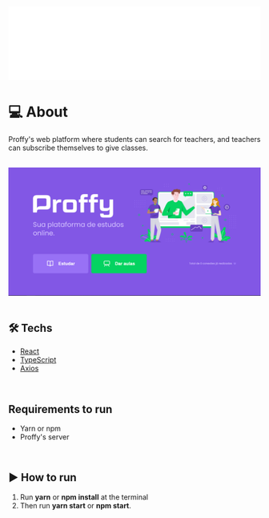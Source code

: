 <div align="center">
  <img src="https://raw.githubusercontent.com/DavysonMelo/Proffy/7c02d05d5afcc192813929027f0589f37418b823/web/src/assets/images/logo.svg">
</div>

<h1>💻 About</h1>
  <p>Proffy's web platform where students can search for teachers,
    and teachers can subscribe themselves to give classes.
  </p>
<br/>

<div align="center">
  <img src="./screenshots/baner.png">
</div>
<br/>

<h2>🛠 Techs</h2>
<ul>
  <li>
    <a href="https://github.com/facebook/react">React</a>  
  </li>
  <li>
    <a href="https://github.com/microsoft/TypeScript">TypeScript</a>
  </li>
  <li>
    <a href="https://github.com/axios/axios">Axios</a>
  </li>
</ul>
<br/>

<h2>Requirements to run</h2>

  <ul>
    <li>Yarn or npm</li>
    <li>Proffy's server</li>
  </ul>
  <br/>

<h2>▶ How to run</h2>
  <ol>
    <li>
      Run <b>yarn</b> or <b>npm install</b> at the terminal
    </li>
    <li>
      Then run <b>yarn start</b> or <b>npm start</b>.
    </li>
  </ol>